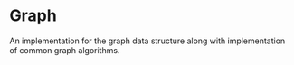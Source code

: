 # Graph
An implementation for the graph data structure along with implementation of common graph algorithms.
